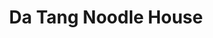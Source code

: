---
title: "Da Tang Noodle House"
address: "Da Tang Noodle House, Middle Street, Galway City Centre"
tel: "+353 (0)91 56 1443"
county: "Galway"
category: "Asian Restaurants"
type: "Content"
lat: "53.27194595336914"
lng: "-9.04888916015625"
---